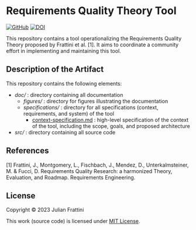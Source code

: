 # Requirements Quality Theory Tool

[![GitHub](https://img.shields.io/github/license/JulianFrattini/rqt-tool)](./LICENSE)
[![DOI](https://zenodo.org/badge/456568427.svg)](https://zenodo.org/badge/latestdoi/456568427)

This repository contains a tool operationalizing the Requirements Quality Theory proposed by Frattini et al. [1]. It aims to coordinate a community effort in implementing and maintaining this tool.

## Description of the Artifact

This repository contains the following elements:

* *doc/* : directory containing all documentation
  * *figures/* : directory for figures illustrating the documentation
  * *specifications/* : directory for all specifications (context, requirements, and system) of the tool
    * [context-specification.md](./doc/specifications/context-specification.md) : high-level specification of the context of the tool, including the scope, goals, and proposed architecture
* *src/* : directory containing all source code

## References

[1] Frattini, J., Montgomery, L., Fischbach, J., Mendez, D., Unterkalmsteiner, M. & Fucci, D. Requirements Quality Research: a harmonized Theory, Evaluation, and Roadmap. Requirements Engineering.

## License

Copyright © 2023 Julian Frattini

This work (source code) is licensed under  [MIT License](./LICENSE).